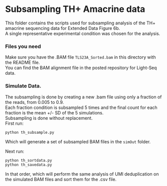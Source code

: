 # Subsampling TH+ Amacrine data
This folder contains the scripts used for subsampling analysis of the TH+ amacrine sequencing data for Extended Data Figure 6b.  
A single representative experimental condition was chosen for the analysis.  

### Files you need
Make sure you have the .BAM file `TLS23A_Sorted.bam` in this directory with the README file.  
You can find the BAM alignment file in the posted repository for Light-Seq data.  

### Simulate Data.
The subsampling is done by creating a new .bam file using only a fraction of the reads, from 0.005 to 0.9.  
Each fraction condition is subsampled 5 times and the final count for each fraction is the mean +/- SD of the 5 simulations.  
Subsampling is done without replacement.  
First run:
```
python th_subsample.py
```
Which will generate a set of subsampled BAM files in the `simOut` folder. 

Next run:
```
python th_sortdata.py
python th_savedata.py
```
In that order, which will perform the same analysis of UMI deduplication on the simulated BAM files and sort them for the .csv file.  